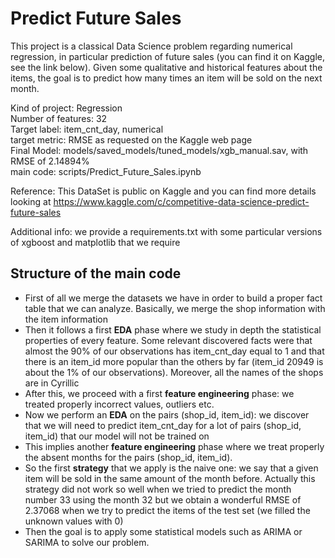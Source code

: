 # Predict Future Sales

This project is a classical Data Science problem regarding numerical regression, in particular prediction of future sales (you can find it on Kaggle, see the link below). Given some qualitative and historical features about the items, the goal is to predict how many times an item will be sold on the next month.

Kind of project: Regression<br/> 
Number of features: 32<br/>
Target label: item_cnt_day, numerical<br/>
target metric: RMSE as requested on the Kaggle web page<br/>
Final Model: models/saved_models/tuned_models/xgb_manual.sav, with RMSE of 2.14894%<br/>
main code: scripts/Predict_Future_Sales.ipynb

Reference: This DataSet is public on Kaggle and you can find more details looking at https://www.kaggle.com/c/competitive-data-science-predict-future-sales

Additional info: we provide a requirements.txt with some particular versions of xgboost and matplotlib that we require


## Structure of the main code
- First of all we merge the datasets we have in order to build a proper fact table that we can analyze. Basically, we merge the shop information with the item information
- Then it follows a first **EDA** phase where we study in depth the statistical properties of every feature. Some relevant discovered facts were that almost the 90% of our observations has item_cnt_day equal to 1 and that there is an item_id more popular than the others by far (item_id 20949 is about the 1% of our observations). Moreover, all the names of the shops are in Cyrillic
- After this, we proceed with a first **feature engineering** phase: we treated properly incorrect values, outliers etc.
- Now we perform an **EDA** on the pairs (shop_id, item_id): we discover that we will need to predict item_cnt_day for a lot of pairs (shop_id, item_id) that our model will not be trained on
- This implies another **feature engineering** phase where we treat properly the absent months for the pairs (shop_id, item_id).
- So the first **strategy** that we apply is the naive one: we say that a given item will be sold in the same amount of the month before. Actually this strategy did not work so well when we tried to predict the month number 33 using the month 32 but we obtain a wonderful RMSE of 2.37068 when we try to predict the items of the test set (we filled the unknown values with 0)
- Then the goal is to apply some statistical models such as ARIMA or SARIMA to solve our problem.